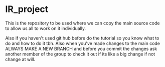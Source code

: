 # IR_project
This is the repository to be used where we can copy the main source code to allow us all to work on it individually. 

 Also if you haven't used git hub before do the tutorial so you know what to do and how to do it tbh. Also when you've made changes to the main code ALWAYS MAKE A NEW BRANCH and before you commit the changes ask another member of the group to check it out if its like a big change if not change at will. 
